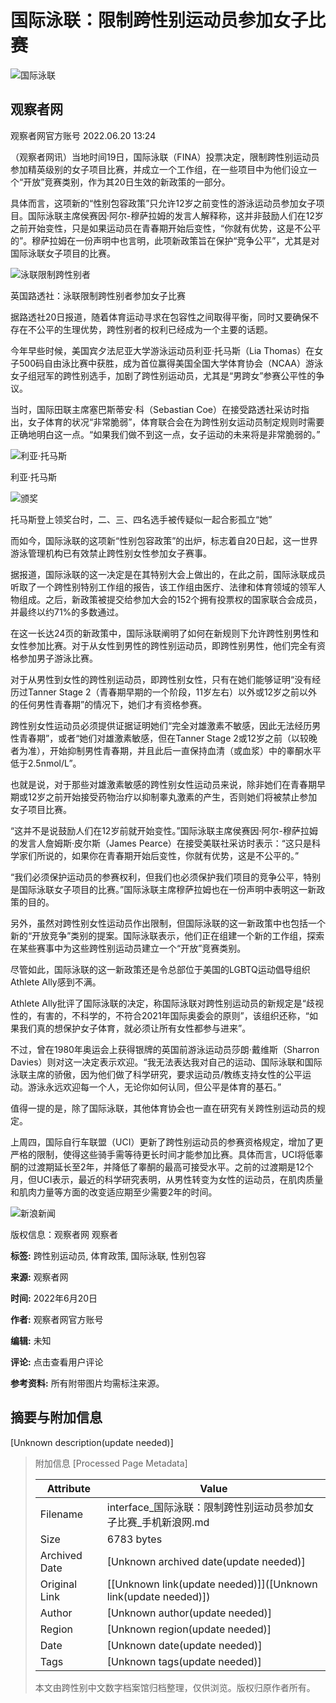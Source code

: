 # 国际泳联：限制跨性别运动员参加女子比赛

![国际泳联](//n.sinaimg.cn/sinakd10200/360/w180h180/20221208/efc8-204e9ae748fd985652297c80f26736d5.jpg)

## 观察者网

观察者网官方账号 2022.06.20 13:24

（观察者网讯）当地时间19日，国际泳联（FINA）投票决定，限制跨性别运动员参加精英级别的女子项目比赛，并成立一个工作组，在一些项目中为他们设立一个“开放”竞赛类别，作为其20日生效的新政策的一部分。

具体而言，这项新的“性别包容政策”只允许12岁之前变性的游泳运动员参加女子项目。国际泳联主席侯赛因·阿尔-穆萨拉姆的发言人解释称，这并非鼓励人们在12岁之前开始变性，只是如果运动员在青春期开始后变性，“你就有优势，这是不公平的”。穆萨拉姆在一份声明中也言明，此项新政策旨在保护“竞争公平”，尤其是对国际泳联女子项目的比赛。

![泳联限制跨性别者](//k.sinaimg.cn/n/sinakd20220620s/57/w640h217/20220620/3245-d5e83801fb01f6532c41edb356d940ee.jpg/w700d1q75cms.jpg?by=cms_fixed_width)

英国路透社：泳联限制跨性别者参加女子比赛

据路透社20日报道，随着体育运动寻求在包容性之间取得平衡，同时又要确保不存在不公平的生理优势，跨性别者的权利已经成为一个主要的话题。

今年早些时候，美国宾夕法尼亚大学游泳运动员利亚·托马斯（Lia Thomas）在女子500码自由泳比赛中获胜，成为首位赢得美国全国大学体育协会（NCAA）游泳女子组冠军的跨性别选手，加剧了跨性别运动员，尤其是“男跨女”参赛公平性的争议。

当时，国际田联主席塞巴斯蒂安·科（Sebastian Coe）在接受路透社采访时指出，女子体育的状况“非常脆弱”，体育联合会在为跨性别女运动员制定规则时需要正确地明白这一点。“如果我们做不到这一点，女子运动的未来将是非常脆弱的。”

![利亚·托马斯](//k.sinaimg.cn/n/sinakd20220620s/273/w640h433/20220620/0edf-28c406fcf16cf4ffbe95ee0ec3a5dd0e.png/w700d1q75cms.jpg?by=cms_fixed_width)

利亚·托马斯

![颁奖](//k.sinaimg.cn/n/sinakd20220620s/199/w640h359/20220620/7042-f57a66ea9d0f5fc41d189778525cf54a.png/w700d1q75cms.jpg?by=cms_fixed_width)

托马斯登上领奖台时，二、三、四名选手被传疑似一起合影孤立“她”

而如今，国际泳联的这项新“性别包容政策”的出炉，标志着自20日起，这一世界游泳管理机构已有效禁止跨性别女性参加女子赛事。

据报道，国际泳联的这一决定是在其特别大会上做出的，在此之前，国际泳联成员听取了一个跨性别特别工作组的报告，该工作组由医疗、法律和体育领域的领军人物组成。之后，新政策被提交给参加大会的152个拥有投票权的国家联合会成员，并最终以约71%的多数通过。

在这一长达24页的新政策中，国际泳联阐明了如何在新规则下允许跨性别男性和女性参加比赛。对于从女性到男性的跨性别运动员，即跨性别男性，他们完全有资格参加男子游泳比赛。

对于从男性到女性的跨性别运动员，即跨性别女性，只有在她们能够证明“没有经历过Tanner Stage 2（青春期早期的一个阶段，11岁左右）以外或12岁之前以外的任何男性青春期”的情况下，她们才有资格参赛。

跨性别女性运动员必须提供证据证明她们“完全对雄激素不敏感，因此无法经历男性青春期”，或者“她们对雄激素敏感，但在Tanner Stage 2或12岁之前（以较晚者为准），开始抑制男性青春期，并且此后一直保持血清（或血浆）中的睾酮水平低于2.5nmol/L”。

也就是说，对于那些对雄激素敏感的跨性别女性运动员来说，除非她们在青春期早期或12岁之前开始接受药物治疗以抑制睾丸激素的产生，否则她们将被禁止参加女子项目比赛。

“这并不是说鼓励人们在12岁前就开始变性。”国际泳联主席侯赛因·阿尔-穆萨拉姆的发言人詹姆斯·皮尔斯（James Pearce）在接受美联社采访时表示：“这只是科学家们所说的，如果你在青春期开始后变性，你就有优势，这是不公平的。”

“我们必须保护运动员的参赛权利，但我们也必须保护我们项目的竞争公平，特别是国际泳联女子项目的比赛。”国际泳联主席穆萨拉姆也在一份声明中表明这一新政策的目的。

另外，虽然对跨性别女性运动员作出限制，但国际泳联的这一新政策中也包括一个新的“开放竞争”类别的提案。国际泳联表示，他们正在组建一个新的工作组，探索在某些赛事中为这些跨性别运动员建立一个“开放”竞赛类别。

尽管如此，国际泳联的这一新政策还是令总部位于美国的LGBTQ运动倡导组织Athlete Ally感到不满。

Athlete Ally批评了国际泳联的决定，称国际泳联对跨性别运动员的新规定是“歧视性的，有害的，不科学的，不符合2021年国际奥委会的原则”，该组织还称，“如果我们真的想保护女子体育，就必须让所有女性都参与进来”。

不过，曾在1980年奥运会上获得银牌的英国前游泳运动员莎朗·戴维斯（Sharron Davies）则对这一决定表示欢迎。“我无法表达我对自己的运动、国际泳联和国际泳联主席的骄傲，因为他们做了科学研究，要求运动员/教练支持女性的公平运动。游泳永远欢迎每一个人，无论你如何认同，但公平是体育的基石。”

值得一提的是，除了国际泳联，其他体育协会也一直在研究有关跨性别运动员的规定。

上周四，国际自行车联盟（UCI）更新了跨性别运动员的参赛资格规定，增加了更严格的限制，使得这些骑手需等待更长时间才能参加比赛。具体而言，UCI将低睾酮的过渡期延长至2年，并降低了睾酮的最高可接受水平。之前的过渡期是12个月，但UCI表示，最近的科学研究表明，从男性转变为女性的运动员，在肌肉质量和肌肉力量等方面的改变适应期至少需要2年的时间。

![新浪新闻](//n.sinaimg.cn/default/2fb77759/20151125/320X320.png)

版权信息：观察者网 观察者

**标签:** 跨性别运动员, 体育政策, 国际泳联, 性别包容

**来源:** 观察者网

**时间:** 2022年6月20日

**作者:** 观察者网官方账号

**编辑:** 未知

**评论:** 点击查看用户评论  

**参考资料:** 所有附带图片均需标注来源。

## 摘要与附加信息

<!-- tcd_abstract -->
[Unknown description(update needed)]
<!-- tcd_abstract_end -->

> 附加信息 [Processed Page Metadata]
>
> | Attribute       | Value                                  |
> |-----------------|----------------------------------------|
> | Filename        | interface_国际泳联：限制跨性别运动员参加女子比赛_手机新浪网.md                             |
> | Size            | 6783 bytes                           |
> | Archived Date   | [Unknown archived date(update needed)]                             |
> | Original Link   | [[Unknown link(update needed)]]([Unknown link(update needed)])                       |
> | Author          | [Unknown author(update needed)]                               |
> | Region          | [Unknown region(update needed)]                               |
> | Date            | [Unknown date(update needed)]                                 |
> | Tags            | [Unknown tags(update needed)]                                 |
>
> 本文由跨性别中文数字档案馆归档整理，仅供浏览。版权归原作者所有。
>